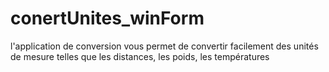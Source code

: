 # conertUnites_winForm
 l'application de conversion vous permet de convertir facilement des unités de mesure telles que les distances, les poids, les températures
